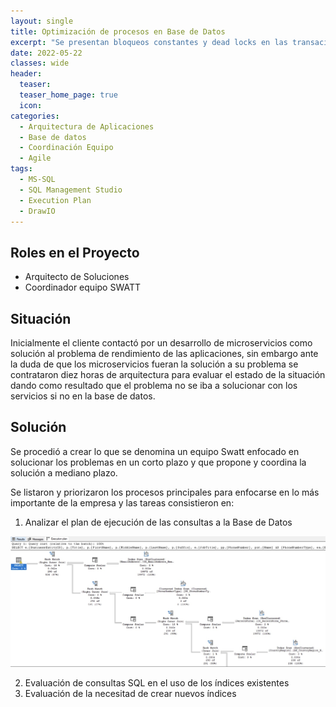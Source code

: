 ```yaml
---
layout: single
title: Optimización de procesos en Base de Datos
excerpt: "Se presentan bloqueos constantes y dead locks en las transaciones agrabado por un alto tiempo de consumo en las operaciones de los usuarios. El trabajo consistió en una análisis de operaciones realizadas en base de datos para optimizar el rendimiento de la base de datos mediante índices u optimizando las sentencias SQL al evaluar el rendimiento dando como resultado tiempos de respuesta mejorados en mas del 90%"
date: 2022-05-22
classes: wide
header:
  teaser: 
  teaser_home_page: true
  icon: 
categories:
  - Arquitectura de Aplicaciones
  - Base de datos
  - Coordinación Equipo
  - Agile
tags:  
  - MS-SQL
  - SQL Management Studio
  - Execution Plan
  - DrawIO
---
```


## Roles en el Proyecto

- Arquitecto de Soluciones
- Coordinador equipo SWATT

## Situación

  Inicialmente el cliente contactó por un desarrollo de microservicios como solución al problema de rendimiento de las aplicaciones, sin embargo ante la duda de que los microservicios fueran la solución a su problema se contrataron diez horas de arquitectura para evaluar el estado de la situación dando como resultado que el problema no se iba a solucionar con los servicios si no en la base de datos. 

## Solución

  Se procedió a crear lo que se denomina un equipo Swatt enfocado en solucionar los problemas en un corto plazo y que propone y coordina la solución a mediano plazo.

  Se listaron y priorizaron los procesos principales para enfocarse en lo más importante de la empresa y las tareas consistieron en:

  1.  Analizar el plan de ejecución de las consultas a la Base de Datos

  ![](../assets/images/ExecutionPlan.jpg)

  2. Evaluación de consultas SQL en el uso de los índices existentes
  3. Evaluación de la necesitad de crear nuevos índices


  

  
  